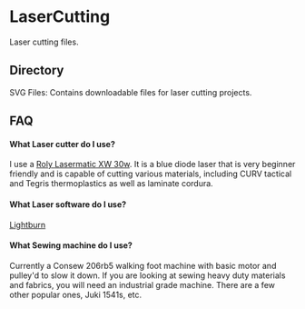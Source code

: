 # LaserCutting
Laser cutting files.

## Directory
SVG Files: Contains downloadable files for laser cutting projects.

## FAQ
#### What Laser cutter do I use?
I use a [Roly Lasermatic XW 30w](https://rolyautomation.com/products/lasermatic-mk2-xw-with-610x390-work-area). It is a blue diode laser that is very beginner friendly and is capable of cutting various materials, including CURV tactical and Tegris thermoplastics as well as laminate cordura. 
#### What Laser software do I use?
[Lightburn](https://lightburnsoftware.com/)
#### What Sewing machine do I use?
Currently a Consew 206rb5 walking foot machine with basic motor and pulley'd to slow it down. If you are looking at sewing heavy duty materials and fabrics, you will need an industrial grade machine. There are a few other popular ones, Juki 1541s, etc. 
